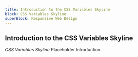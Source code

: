 ```yaml
---
title: Introduction to the CSS Variables Skyline
block: CSS Variables Skyline
superBlock: Responsive Web Design
---
```


## Introduction to the CSS Variables Skyline

<dfn>CSS Variables Skyline</dfn> Placeholder Introduction.
